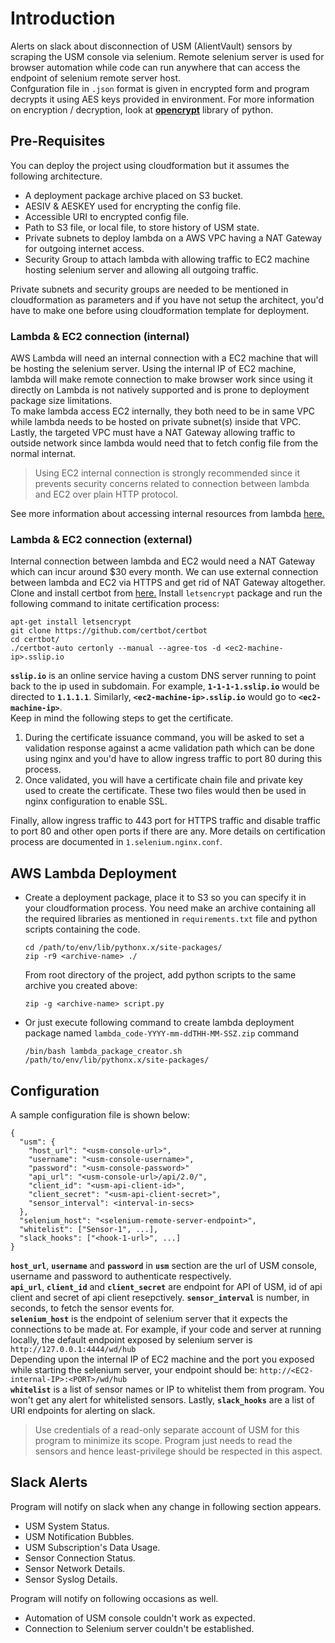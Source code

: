 # Introduction
Alerts on slack about disconnection of USM (AlientVault) sensors by scraping the USM console via selenium. Remote selenium server is used for browser automation while code can run anywhere that can access the endpoint of selenium remote server host.  
Confguration file in `.json` format is given in encrypted form and program decrypts it using AES keys provided in environment. For more information on encryption / decryption, look at [**opencrypt**](https://pypi.org/project/opencrypt/) library of python.

## Pre-Requisites
You can deploy the project using cloudformation but it assumes the following architecture.
- A deployment package archive placed on S3 bucket.
- AESIV & AESKEY used for encrypting the config file.
- Accessible URI to encrypted config file.
- Path to S3 file, or local file, to store history of USM state.
- Private subnets to deploy lambda on a AWS VPC having a NAT Gateway for outgoing internet access.
- Security Group to attach lambda with allowing traffic to EC2 machine hosting selenium server and allowing all outgoing traffic.

Private subnets and security groups are needed to be mentioned in cloudformation as parameters and if you have not setup the architect, you'd have to make one before using cloudformation template for deployment.

### Lambda & EC2 connection (internal)
AWS Lambda will need an internal connection with a EC2 machine that will be hosting the selenium server. Using the internal IP of EC2 machine, lambda will make remote connection to make browser work since using it directly on Lambda is not natively supported and is prone to deployment package size limitations.  
To make lambda access EC2 internally, they both need to be in same VPC while lambda needs to be hosted on private subnet(s) inside that VPC. Lastly, the targeted VPC must have a NAT Gateway allowing traffic to outside network since lambda would need that to fetch config file from the normal internat.  
> Using EC2 internal connection is strongly recommended since it prevents security concerns related to connection between lambda and EC2 over plain HTTP protocol.  

See more information about accessing internal resources from lambda [here.](https://docs.aws.amazon.com/lambda/latest/dg/vpc.html)

### Lambda & EC2 connection (external)
Internal connection between lambda and EC2 would need a NAT Gateway which can incur around $30 every month. We can use external connection between lambda and EC2 via HTTPS and get rid of NAT Gateway altogether.  
Clone and install certbot from [here.](https://github.com/certbot/certbot) Install `letsencrypt` package and run the following command to initate certification process:
```
apt-get install letsencrypt
git clone https://github.com/certbot/certbot
cd certbot/
./certbot-auto certonly --manual --agree-tos -d <ec2-machine-ip>.sslip.io
```
**`sslip.io`** is an online service having a custom DNS server running to point back to the ip used in subdomain. For example, **`1-1-1-1.sslip.io`** would be directed to **`1.1.1.1`**. Similarly, **`<ec2-machine-ip>.sslip.io`** would go to **`<ec2-machine-ip>`**.  
Keep in mind the following steps to get the certificate.
1. During the certificate issuance command, you will be asked to set a validation response against a acme validation path which can be done using nginx and you'd have to allow ingress traffic to port 80 during this process.  
2. Once validated, you will have a certificate chain file and private key used to create the certificate. These two files would then be used in nginx configuration to enable SSL.  
  

Finally, allow ingress traffic to 443 port for HTTPS traffic and disable traffic to port 80 and other open ports if there are any. More details on certification process are documented in `1.selenium.nginx.conf`.


## AWS Lambda Deployment
- Create a deployment package, place it to S3 so you can specify it in your cloudformation process. You need make an archive containing all the required libraries as mentioned in `requirements.txt` file and python scripts containing the code.
    ```
    cd /path/to/env/lib/pythonx.x/site-packages/
    zip -r9 <archive-name> ./
    ```
    From root directory of the project, add python scripts to the same archive you created above:
    ```
    zip -g <archive-name> script.py
    ```
- Or just execute following command to create lambda deployment package named `lambda_code-YYYY-mm-ddTHH-MM-SSZ.zip` command
  ```
  /bin/bash lambda_package_creator.sh /path/to/env/lib/pythonx.x/site-packages/
  ```

## Configuration
A sample configuration file is shown below:
```
{
  "usm": {
    "host_url": "<usm-console-url>",
    "username": "<usm-console-username>",
    "password": "<usm-console-password>"
    "api_url": "<usm-console-url>/api/2.0/",
    "client_id": "<usm-api-client-id>",
    "client_secret": "<usm-api-client-secret>",
    "sensor_interval": <interval-in-secs>
  },
  "selenium_host": "<selenium-remote-server-endpoint>",
  "whitelist": ["Sensor-1", ...],
  "slack_hooks": ["<hook-1-url>", ...]
}
```
**`host_url`**, **`username`** and **`password`** in **`usm`** section are the url of USM console, username and password to authenticate respectively.  
**`api_url`**, **`client_id`** and **`client_secret`** are endpoint for API of USM, id of api client and secret of api client resepctively. 
**`sensor_interval`** is number, in seconds, to fetch the sensor events for.  
**`selenium_host`** is the endpoint of selenium server that it expects the connections to be made at. For example, if your code and server at running locally, the default endpoint exposed by selenium server is `http://127.0.0.1:4444/wd/hub`  
Depending upon the internal IP of EC2 machine and the port you exposed while starting the selenium server, your endpoint should be: `http://<EC2-internal-IP>:<PORT>/wd/hub`  
**`whitelist`** is a list of sensor names or IP to whitelist them from program. You won't get any alert for whitelisted sensors. Lastly, **`slack_hooks`** are a list of URI endpoints for alerting on slack.
> Use credentials of a read-only separate account of USM for this program to minimize its scope. Program just needs to read the sensors and hence least-privilege should be respected in this aspect.

## Slack Alerts
Program will notify on slack when any change in following section appears. 
- USM System Status.
- USM Notification Bubbles.
- USM Subscription's Data Usage.
- Sensor Connection Status.
- Sensor Network Details.
- Sensor Syslog Details.

Program will notify on following occasions as well.
- Automation of USM console couldn't work as expected.
- Connection to Selenium server couldn't be established.
